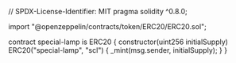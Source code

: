// SPDX-License-Identifier: MIT
pragma solidity ^0.8.0;

import "@openzeppelin/contracts/token/ERC20/ERC20.sol";

contract special-lamp is ERC20 {
    constructor(uint256 initialSupply) ERC20("special-lamp", "scl") {
        _mint(msg.sender, initialSupply);
    }
}
